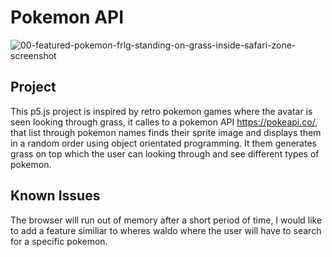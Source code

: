 # Pokemon API


![00-featured-pokemon-frlg-standing-on-grass-inside-safari-zone-screenshot](https://user-images.githubusercontent.com/94400146/224218697-40c9b1fc-6419-4b94-8f75-af672365f69a.jpg)

## Project 
This p5.js project is inspired by retro pokemon games where the avatar is seen looking through grass, it calles to a pokemon API https://pokeapi.co/, that list through pokemon names finds their sprite image and displays them in a random order using object orientated programming. It them generates grass on top which the user can looking through and see different types of pokemon. 

## Known Issues
The browser will run out of memory after a short period of time, I would like to add a feature similiar to wheres waldo where the user will have to search for a specific pokemon. 

